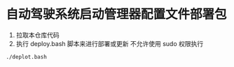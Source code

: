 # 自动驾驶系统启动管理器配置文件部署包

1. 拉取本仓库代码
2. 执行 deploy.bash 脚本来进行部署或更新
   不允许使用 sudo 权限执行

```bash
./deplot.bash
```



